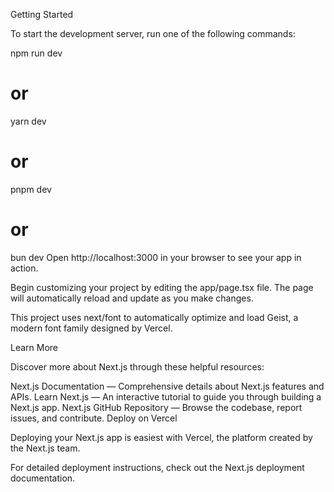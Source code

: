 Getting Started

To start the development server, run one of the following commands:

npm run dev
# or
yarn dev
# or
pnpm dev
# or
bun dev
Open http://localhost:3000 in your browser to see your app in action.

Begin customizing your project by editing the app/page.tsx file. The page will automatically reload and update as you make changes.

This project uses next/font to automatically optimize and load Geist, a modern font family designed by Vercel.

Learn More

Discover more about Next.js through these helpful resources:

Next.js Documentation — Comprehensive details about Next.js features and APIs.
Learn Next.js — An interactive tutorial to guide you through building a Next.js app.
Next.js GitHub Repository — Browse the codebase, report issues, and contribute.
Deploy on Vercel

Deploying your Next.js app is easiest with Vercel, the platform created by the Next.js team.

For detailed deployment instructions, check out the Next.js deployment documentation.

